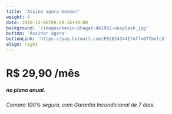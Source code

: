 ```yaml
---
title: 'Assine agora mesmo!'
weight: 4
date: 2018-12-06T09:29:16+10:00
background: '/images/kevin-bhagat-461952-unsplash.jpg'
button: 'Assinar agora'
buttonLink: 'https://pay.hotmart.com/P82624344I?off=677mnlc5'
align: right
---
```


# R$ 29,90 **/mês** 
##### no plano anual.
###### Compra 100% segura, com Garantia Incondicional de 7 dias.